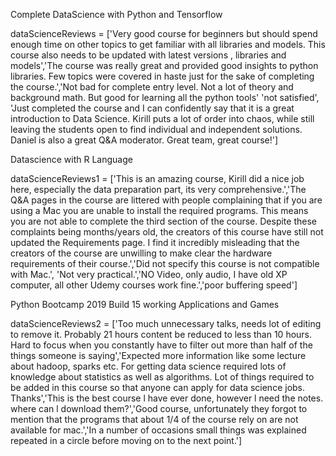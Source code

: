 Complete DataScience with Python and Tensorflow

dataScienceReviews = ['Very good course for beginners but should spend enough time on other topics to get familiar with all libraries and models. This course also needs to be updated with latest versions , libraries and models','The course was really great and provided good insights to python libraries. Few topics were covered in haste just for the sake of completing the course.','Not bad for complete entry level. Not a lot of theory and background math. But good for learning all the python tools' 'not satisfied', 'Just completed the course and I can confidently say that it is a great introduction to Data Science. Kirill puts a lot of order into chaos, while still leaving the students open to find individual and independent solutions. Daniel is also a great Q&A moderator. Great team, great course!']

Datascience with R Language

dataScienceReviews1 = ['This is an amazing course, Kirill did a nice job here, especially the data preparation part, its very comprehensive.','The Q&A pages in the course are littered with people complaining that if you are using a Mac you are unable to install the required programs. This means you are not able to complete the third section of the course. Despite these complaints being months/years old, the creators of this course have still not updated the Requirements page. I find it incredibly misleading that the creators of the course are unwilling to make clear the hardware requirements of their course.','Did not specify this course is not compatible with Mac.', 'Not very practical.','NO Video, only audio, I have old XP computer, all other Udemy courses work fine.','poor buffering speed']

Python Bootcamp 2019 Build 15 working Applications and Games

dataScienceReviews2 = ['Too much unnecessary talks, needs lot of editing to remove it. Probably 21 hours content be reduced to less than 10 hours. Hard to focus when you constantly have to filter out more than half of the things someone is saying','Expected more information like some lecture about hadoop, sparks etc. For getting data science required lots of knowledge about statistics as well as algorithms. Lot of things required to be added in this course so that anyone can apply for data science jobs. Thanks','This is the best course l have ever done, however l need the notes. where can l download them?','Good course, unfortunately they forgot to mention that the programs that about 1/4 of the course rely on are not available for mac.','In a number of occasions small things was explained repeated in a circle before moving on to the next point.']